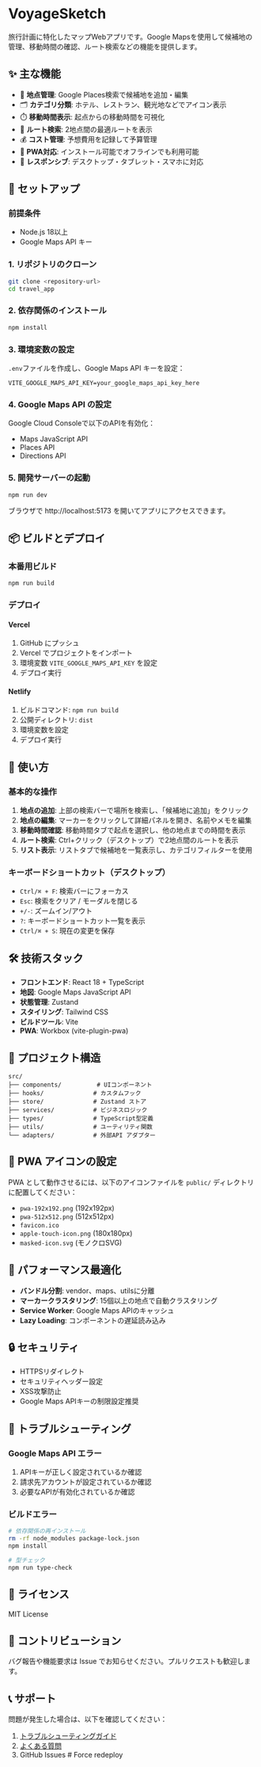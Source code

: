 # VoyageSketch

旅行計画に特化したマップWebアプリです。Google Mapsを使用して候補地の管理、移動時間の確認、ルート検索などの機能を提供します。

## ✨ 主な機能

- 📍 **地点管理**: Google Places検索で候補地を追加・編集
- 🗂️ **カテゴリ分類**: ホテル、レストラン、観光地などでアイコン表示
- ⏱️ **移動時間表示**: 起点からの移動時間を可視化
- 🚗 **ルート検索**: 2地点間の最適ルートを表示
- 💰 **コスト管理**: 予想費用を記録して予算管理
- 📱 **PWA対応**: インストール可能でオフラインでも利用可能
- 🌙 **レスポンシブ**: デスクトップ・タブレット・スマホに対応

## 🚀 セットアップ

### 前提条件

- Node.js 18以上
- Google Maps API キー

### 1. リポジトリのクローン

```bash
git clone <repository-url>
cd travel_app
```

### 2. 依存関係のインストール

```bash
npm install
```

### 3. 環境変数の設定

`.env`ファイルを作成し、Google Maps API キーを設定：

```env
VITE_GOOGLE_MAPS_API_KEY=your_google_maps_api_key_here
```

### 4. Google Maps API の設定

Google Cloud Consoleで以下のAPIを有効化：

- Maps JavaScript API
- Places API
- Directions API

### 5. 開発サーバーの起動

```bash
npm run dev
```

ブラウザで http://localhost:5173 を開いてアプリにアクセスできます。

## 📦 ビルドとデプロイ

### 本番用ビルド

```bash
npm run build
```

### デプロイ

#### Vercel

1. GitHub にプッシュ
2. Vercel でプロジェクトをインポート
3. 環境変数 `VITE_GOOGLE_MAPS_API_KEY` を設定
4. デプロイ実行

#### Netlify

1. ビルドコマンド: `npm run build`
2. 公開ディレクトリ: `dist`
3. 環境変数を設定
4. デプロイ実行

## 🎯 使い方

### 基本的な操作

1. **地点の追加**: 上部の検索バーで場所を検索し、「候補地に追加」をクリック
2. **地点の編集**: マーカーをクリックして詳細パネルを開き、名前やメモを編集
3. **移動時間確認**: 移動時間タブで起点を選択し、他の地点までの時間を表示
4. **ルート検索**: Ctrl+クリック（デスクトップ）で2地点間のルートを表示
5. **リスト表示**: リストタブで候補地を一覧表示し、カテゴリフィルターを使用

### キーボードショートカット（デスクトップ）

- `Ctrl/⌘ + F`: 検索バーにフォーカス
- `Esc`: 検索をクリア / モーダルを閉じる
- `+/-`: ズームイン/アウト
- `?`: キーボードショートカット一覧を表示
- `Ctrl/⌘ + S`: 現在の変更を保存

## 🛠️ 技術スタック

- **フロントエンド**: React 18 + TypeScript
- **地図**: Google Maps JavaScript API
- **状態管理**: Zustand
- **スタイリング**: Tailwind CSS
- **ビルドツール**: Vite
- **PWA**: Workbox (vite-plugin-pwa)

## 📁 プロジェクト構造

```
src/
├── components/          # UIコンポーネント
├── hooks/              # カスタムフック
├── store/              # Zustand ストア
├── services/           # ビジネスロジック
├── types/              # TypeScript型定義
├── utils/              # ユーティリティ関数
└── adapters/           # 外部API アダプター
```

## 🔧 PWA アイコンの設定

PWA として動作させるには、以下のアイコンファイルを `public/` ディレクトリに配置してください：

- `pwa-192x192.png` (192x192px)
- `pwa-512x512.png` (512x512px)
- `favicon.ico`
- `apple-touch-icon.png` (180x180px)
- `masked-icon.svg` (モノクロSVG)

## 🌟 パフォーマンス最適化

- **バンドル分割**: vendor、maps、utilsに分離
- **マーカークラスタリング**: 15個以上の地点で自動クラスタリング
- **Service Worker**: Google Maps APIのキャッシュ
- **Lazy Loading**: コンポーネントの遅延読み込み

## 🔒 セキュリティ

- HTTPSリダイレクト
- セキュリティヘッダー設定
- XSS攻撃防止
- Google Maps APIキーの制限設定推奨

## 🐛 トラブルシューティング

### Google Maps API エラー

1. APIキーが正しく設定されているか確認
2. 請求先アカウントが設定されているか確認
3. 必要なAPIが有効化されているか確認

### ビルドエラー

```bash
# 依存関係の再インストール
rm -rf node_modules package-lock.json
npm install

# 型チェック
npm run type-check
```

## 📄 ライセンス

MIT License

## 🤝 コントリビューション

バグ報告や機能要求は Issue でお知らせください。プルリクエストも歓迎します。

## 📞 サポート

問題が発生した場合は、以下を確認してください：

1. [トラブルシューティングガイド](./docs/troubleshooting.md)
2. [よくある質問](./docs/faq.md)
3. GitHub Issues #   F o r c e   r e d e p l o y  
 